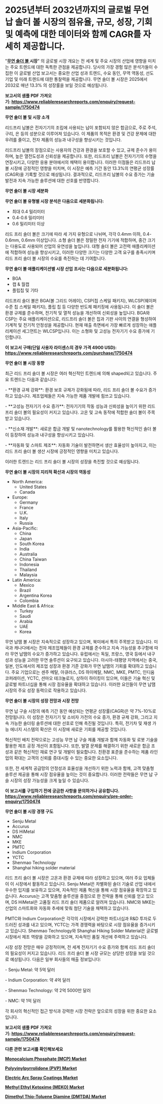 <p><h1>2025년부터 2032년까지의 글로벌 무연 납 솔더 볼 시장의 점유율, 규모, 성장, 기회 및 예측에 대한 데이터와 함께 CAGR를 자세히 제공합니다.</h1></p><p>"<strong><a href="https://www.reliableresearchreports.com/lead-free-solder-ball-r1750474?utm_campaign=105&utm_medium=7&utm_source=Github&utm_content=ia&utm_term=04022025&utm_id=lead-free-solder-ball">무연 솔더 볼&nbsp;</a></strong><strong>시장</strong>" 의 글로벌 시장 개요는 전 세계 및 주요 시장의 산업에 영향을 미치는 주요 트렌드에 대한 독특한 관점을 제공합니다. 당사의 가장 경험 많은 분석가들이 수집한 이 글로벌 산업 보고서는 중요한 산업 성과 트렌드, 수요 동인, 무역 역동성, 선도 기업 및 미래 트렌드에 대한 통찰력을 제공합니다. 무연 솔더 볼 시장은 2025에서 2032로 매년 13.3% 의 성장률을 보일 것으로 예상됩니다.&nbsp;</p>
<p><strong>보고서의 샘플 PDF 가져오기:&nbsp;<a href="https://www.reliableresearchreports.com/enquiry/request-sample/1750474?utm_campaign=105&utm_medium=7&utm_source=Github&utm_content=ia&utm_term=04022025&utm_id=lead-free-solder-ball">https://www.reliableresearchreports.com/enquiry/request-sample/1750474</a></strong></p>
<p><strong>무연 솔더 볼 및 시장 소개</strong></p>
<p><p>리드프리 납볼은 전자기기의 조립에 사용되는 납이 포함되지 않은 합금으로, 주로 주석, 구리, 은 등의 성분으로 이루어져 있습니다. 이 제품의 목적은 환경 및 건강 문제에 대한 우려를 줄이고, 전자 제품의 성능과 내구성을 향상시키는 것입니다.</p><p>리드프리 납볼의 장점으로는 사용자의 건강과 환경을 보호할 수 있고, 규제 준수가 용이하며, 높은 열전도성과 신뢰성을 제공합니다. 또한, 리드프리 납볼은 전자기기의 수명을 연장시키고, 다양한 응용 분야에서의 채택이 용이합니다. 이러한 이점들은 리드프리 납볼 시장에 긍정적인 영향을 미치며, 이 시장은 예측 기간 동안 13.3%의 연평균 성장률(CAGR)을 기록할 것으로 예상됩니다. 결과적으로, 리드프리 납볼의 수요 증가는 기술 발전과 지속 가능한 솔루션에 대한 선호를 반영합니다.</p></p>
<p><strong>무연 솔더 볼 시장 세분화</strong></p>
<p><strong>무연 솔더 볼 유형별 시장 분석은 다음으로 세분화됩니다:</strong></p>
<p><ul><li>최대 0.4 밀리미터</li><li>0.4-0.6 밀리미터</li><li>0.6 밀리미터 이상</li></ul></p>
<p><p>리드 프리 솔더 볼은 크기에 따라 세 가지 유형으로 나뉘며, 각각 0.4mm 이하, 0.4-0.6mm, 0.6mm 이상입니다. 소형 솔더 볼은 정밀한 전자 기기에 적합하며, 중간 크기는 다용도로 사용되어 산업의 유연성을 높입니다. 대형 솔더 볼은 고전력 애플리케이션에 적합하여 성능을 향상시키고, 이러한 다양한 크기는 다양한 고객 요구를 충족시키며 리드 프리 솔더 볼 시장의 수요를 촉진하는 데 기여합니다.</p></p>
<p><strong>무연 솔더 볼 애플리케이션별 시장 산업 조사는 다음으로 세분화됩니다:</strong></p>
<p><ul><li>BGA</li><li>캡 & 월캡</li><li>플립칩 및 기타</li></ul></p>
<p><p>리드프리 솔더 볼은 BGA(볼 그리드 어레이), CSP(칩 스케일 패키지), WLCSP(웨이퍼 수준 칩 스케일 패키지), 플립 칩 등 다양한 반도체 패키징에 사용됩니다. 이 솔더 볼은 환경 규제를 준수하며, 전기적 및 열적 성능을 개선하여 신뢰성을 높입니다. BGA와 CSP는 주요 애플리케이션으로, 리드프리 솔더 볼은 칩과 기판 사이의 연결을 형성하여 기계적 및 전기적 안정성을 제공합니다. 현재 매출 측면에서 가장 빠르게 성장하는 애플리케이션 세그먼트는 WLCSP입니다. 이는 소형화 및 고성능 전자기기 수요 증가에 기인합니다.</p></p>
<p><strong>이 보고서 구매(단일 사용자 라이센스의 경우 가격 4900 USD): <a href="https://www.reliableresearchreports.com/purchase/1750474?utm_campaign=105&utm_medium=7&utm_source=Github&utm_content=ia&utm_term=04022025&utm_id=lead-free-solder-ball">https://www.reliableresearchreports.com/purchase/1750474</a></strong></p>
<p><strong>무연 솔더 볼 시장 동향</strong></p>
<p><p>최근 리드 프리 솔더 볼 시장은 여러 혁신적인 트렌드에 의해 shaped되고 있습니다. 주요 트렌드는 다음과 같습니다:</p><p>- **환경 규제 강화**: 환경 보호 규제가 강화됨에 따라, 리드 프리 솔더 볼 수요가 증가하고 있습니다. 제조업체들은 지속 가능한 제품 개발에 힘쓰고 있습니다.</p><p>- **고성능 전자기기 수요 증가**: 전자기기의 작동 성능과 신뢰성을 높이기 위한 리드 프리 솔더 볼의 필요성이 커지고 있습니다. 고온 및 고속 동작에 적합한 솔더 볼이 주목받고 있습니다.</p><p>- **신소재 개발**: 새로운 합금 개발 및 nanotechnology를 활용한 혁신적인 솔더 볼이 등장하여 성능과 내구성을 향상시키고 있습니다.</p><p>- **자동화 및 스마트 제조**: 자동화 기술이 발전하면서 생산 효율성이 높아지고, 이는 리드 프리 솔더 볼 생산 시장에 긍정적인 영향을 미치고 있습니다.</p><p>이러한 트렌드는 리드 프리 솔더 볼 시장의 성장을 촉진할 것으로 예상됩니다.</p></p>
<p><strong>무연 솔더 볼 시장의 지리적 확산과 시장의 역동성</strong></p>
<p><ul>
    <li>
        North America:
        <ul>
            <li>United States</li>
            <li>Canada</li>
        </ul>
    </li>
    <li>
        Europe:
        <ul>
            <li>Germany</li>
            <li>France</li>
            <li>U.K.</li>
            <li>Italy</li>
            <li>Russia</li>
        </ul>
    </li>
    <li>
        Asia-Pacific:
        <ul>
            <li>China</li>
            <li>Japan</li>
            <li>South Korea</li>
            <li>India</li>
            <li>Australia</li>
            <li>China Taiwan</li>
            <li>Indonesia</li>
            <li>Thailand</li>
            <li>Malaysia</li>
        </ul>
    </li>
    <li>
        Latin America:
        <ul>
            <li>Mexico</li>
            <li>Brazil</li>
            <li>Argentina Korea</li>
            <li>Colombia</li>
        </ul>
    </li>
    <li>
        Middle East & Africa:
        <ul>
            <li>Turkey</li>
            <li>Saudi</li>
            <li>Arabia</li>
            <li>UAE</li>
            <li>Korea</li>
        </ul>
    </li>
    </ul></p>
<p><p>무연 납땜 볼 시장은 지속적으로 성장하고 있으며, 북미에서 특히 주목받고 있습니다. 미국과 캐나다에서는 전자 제조업체들이 환경 규제를 준수하고 지속 가능성을 추구함에 따라 무연 납땜의 수요가 증가하고 있습니다. 유럽에서는 독일, 프랑스, 영국 등에서 내구성과 성능을 고려한 무연 솔루션이 요구되고 있습니다. 아시아-태평양 지역에서는 중국, 일본, 인도에서의 제조업 성장과 환경 기준 강화가 무연 납땜의 기회를 확대하고 있습니다. 주요 기업으로는 센주 메탈, 아큐러스, DS 하이메탈, NMC, MKE, PMTC, 인디움 코퍼레이션, YCTC, 션마오 테크놀로지, 상하이 하이킹이 있으며, 이들은 기술 혁신 및 글로벌 파트너십을 통해 시장 점유율을 확대하고 있습니다. 이러한 요인들이 무연 납땜 시장의 주요 성장 동력으로 작용하고 있습니다.</p></p>
<p><strong>무연 솔더 볼 시장의 성장 전망과 시장 전망</strong></p>
<p><p>무연 납 구슬 시장의 예측 기간 동안 예상되는 연평균 성장률(CAGR)은 약 7%-10%로 전망됩니다. 이 성장은 전자기기 및 소비자 가전의 수요 증가, 환경 규제 강화, 그리고 지속 가능한 솔더링 솔루션에 대한 선호로 인해 촉진될 것입니다. 특히, 전기차 및 재생 가능 에너지 시스템의 확산은 이 시장에 새로운 기회를 제공할 것입니다.</p><p>혁신적인 배치 전략으로는 고성능 무연 납 구슬 제품 개발과 함께 자동화 및 로봇 기술을 활용한 제조 공정 개선이 포함됩니다. 또한, 발열 문제를 해결하기 위한 새로운 합금 조성과 같은 혁신적인 재료 연구 및 개발이 필요합니다. 친환경 표준을 준수하는 제품 라인업의 확대는 고객의 신뢰를 증대시킬 수 있는 중요한 요소입니다.</p><p>또한, 전 세계적 공급망의 안정성과 효율성을 개선하기 위한 노력과 함께, 고객 맞춤형 솔루션 제공을 통해 시장 점유율을 높이는 것이 중요합니다. 이러한 전략들은 무연 납 구슬 시장의 성장 가능성을 크게 높일 수 있습니다.</p></p>
<p><strong>이 보고서를 구입하기 전에 궁금한 사항을 문의하거나 공유합니다. <a href="https://www.reliableresearchreports.com/enquiry/pre-order-enquiry/1750474?utm_campaign=105&utm_medium=7&utm_source=Github&utm_content=ia&utm_term=04022025&utm_id=lead-free-solder-ball">https://www.reliableresearchreports.com/enquiry/pre-order-enquiry/1750474</a></strong></p>
<p><strong>무연 솔더 볼 시장 경쟁 구도</strong></p>
<p><ul><li>Senju Metal</li><li>Accurus</li><li>DS HiMetal</li><li>NMC</li><li>MKE</li><li>PMTC</li><li>Indium Corporation</li><li>YCTC</li><li>Shenmao Technology</li><li>Shanghai hiking solder material</li></ul></p>
<p><p>리드 프리 솔더 볼 시장은 고온과 환경 규제에 따라 성장하고 있으며, 여러 주요 업체들이 이 시장에서 활동하고 있습니다. Senju Metal은 차별화된 솔더 기술로 산업 내에서 우수한 입지를 보유하고 있으며, 지속적인 제품 혁신을 통해 시장 점유율을 확장하고 있습니다. Accurus는 고객 맞춤형 솔루션을 중점으로 한 전략을 통해 신뢰를 얻고 있으며, DS HiMetal은 고품질 리드 프리 솔더 제품으로 알려져 있습니다. NMC와 MKE는 산업의 스마트화와 자동화 추세에 맞춰 첨단 기술을 채택하고 있습니다. </p><p>PMTC와 Indium Corporation은 각각의 시장에서 강력한 파트너십과 R&D 투자로 두드러진 성과를 내고 있으며, YCTC는 가격 경쟁력을 바탕으로 시장 점유율을 증가시키고 있습니다. Shenmao Technology와 Shanghai Hiking Solder Material은 글로벌 시장에서 제조 역량을 강화하고 있으며, 지속적인 품질 개선에 주력하고 있습니다.</p><p>시장 성장 전망은 매우 긍정적이며, 전 세계 전자기기 수요 증가와 함께 리드 프리 솔더의 필요성이 커지고 있습니다. 리드 프리 솔더 볼 시장 규모는 상당한 성장을 보일 것으로 예상됩니다. 다음은 일부 회사들의 매출 정보입니다:</p><p>- Senju Metal: 약 5억 달러</p><p>- Indium Corporation: 약 4억 달러</p><p>- Shenmao Technology: 약 2억 5000만 달러</p><p>- NMC: 약 1억 달러</p><p>각 회사의 혁신적인 접근 방식과 강력한 시장 전략은 앞으로의 성장을 위한 중요한 요소입니다.</p></p>
<p><strong>보고서의 샘플 PDF 가져오기:&nbsp;<a href="https://www.reliableresearchreports.com/enquiry/request-sample/1750474?utm_campaign=105&utm_medium=7&utm_source=Github&utm_content=ia&utm_term=04022025&utm_id=lead-free-solder-ball">https://www.reliableresearchreports.com/enquiry/request-sample/1750474</a></strong></p>
<p><strong></strong></p>
<p><strong></strong></p>
<p><strong></strong></p>
<p><strong></strong></p>
<p><strong>다른 관련 보고서를 확인해보세요</strong></p>
<p><strong><p><a href="https://github.com/ternainglin/Market-Research-Report-List-1/blob/main/monocalcium-phosphate-mcp-market.md?utm_campaign=105&utm_medium=7&utm_source=Github&utm_content=ia&utm_term=04022025&utm_id=lead-free-solder-ball">Monocalcium Phosphate (MCP) Market</a></p><p><a href="https://github.com/lalolatiot/Market-Research-Report-List-1/blob/main/polyvinylpyrrolidone-pvp-market.md?utm_campaign=105&utm_medium=7&utm_source=Github&utm_content=ia&utm_term=04022025&utm_id=lead-free-solder-ball">Polyvinylpyrrolidone (PVP) Market</a></p><p><a href="https://github.com/penglatilles/Market-Research-Report-List-1/blob/main/electric-arc-spray-coatings-market.md?utm_campaign=105&utm_medium=7&utm_source=Github&utm_content=ia&utm_term=04022025&utm_id=lead-free-solder-ball">Electric Arc Spray Coatings Market</a></p><p><a href="https://github.com/saaindosya/Market-Research-Report-List-1/blob/main/methyl-ethyl-ketoxime-meko-market.md?utm_campaign=105&utm_medium=7&utm_source=Github&utm_content=ia&utm_term=04022025&utm_id=lead-free-solder-ball">Methyl Ethyl Ketoxime (MEKO) Market</a></p><p><a href="https://github.com/agdonthisa/Market-Research-Report-List-1/blob/main/dimethyl-thio-toluene-diamine-dmtda-market.md?utm_campaign=105&utm_medium=7&utm_source=Github&utm_content=ia&utm_term=04022025&utm_id=lead-free-solder-ball">Dimethyl Thio-Toluene Diamine (DMTDA) Market</a></p></strong></p>
<p></p>
